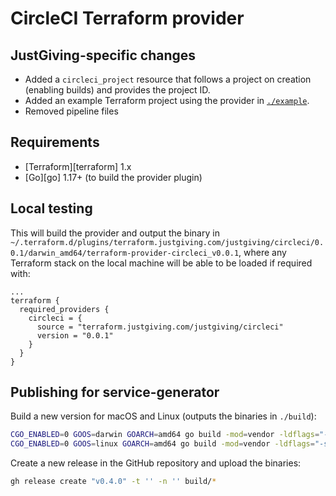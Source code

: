 # CircleCI Terraform provider

## JustGiving-specific changes

 - Added a `circleci_project` resource that follows a project on creation (enabling builds) and provides the project ID.
 - Added an example Terraform project using the provider in [`./example`](./example/).
 - Removed pipeline files

## Requirements

- [Terraform][terraform] 1.x
- [Go][go] 1.17+ (to build the provider plugin)

## Local testing

This will build the provider and output the binary in `~/.terraform.d/plugins/terraform.justgiving.com/justgiving/circleci/0.0.1/darwin_amd64/terraform-provider-circleci_v0.0.1`, where any Terraform stack on the local machine will be able to be loaded if required with:

```hcl
...
terraform {
  required_providers {
    circleci = {
      source = "terraform.justgiving.com/justgiving/circleci"
      version = "0.0.1"
    }
  }
}
```

## Publishing for service-generator

Build a new version for macOS and Linux (outputs the binaries in `./build`):

```bash
CGO_ENABLED=0 GOOS=darwin GOARCH=amd64 go build -mod=vendor -ldflags="-s -w" -a -o build/terraform-provider-circleci-darwin-amd64
CGO_ENABLED=0 GOOS=linux GOARCH=amd64 go build -mod=vendor -ldflags="-s -w" -a -o build/terraform-provider-circleci-linux-amd64
```

Create a new release in the GitHub repository and upload the binaries:

```bash
gh release create "v0.4.0" -t '' -n '' build/*
```
